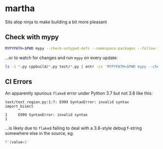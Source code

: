 # martha

Sits atop ninja to make building a bit more pleasant

## Check with mypy

~~~sh
MYPYPATH=$PWD mypy --check-untyped-defs --namespace-packages --follow-imports silent *.py cppbuild/*.py test/*.py
~~~

&hellip;or to watch for changes and run `mypy` on every update:

~~~sh
ls -1 *.py cppbuild/*.py test/*.py | entr -cs 'MYPYPATH=$PWD mypy --check-untyped-defs --namespace-packages --follow-imports silent *.py cppbuild/*.py test/*.py'
~~~

## CI Errors

An apparently spurious `flake8` error under Python 3.7 but not 3.8 like this:

~~~no-highlight
text/text_region.py:1:7: E999 SyntaxError: invalid syntax
import bisect
      ^
1     E999 SyntaxError: invalid syntax
1
~~~

&hellip;is likely due to `flake8` failing to deal with a 3.8-style debug f-string somewhere else in the source, eg:

~~~python
f'{value=}'
~~~
